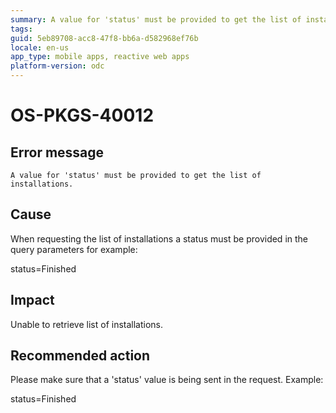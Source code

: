 ```yaml
---
summary: A value for 'status' must be provided to get the list of installations.
tags:
guid: 5eb89708-acc8-47f8-bb6a-d582968ef76b
locale: en-us
app_type: mobile apps, reactive web apps
platform-version: odc
---
```


# OS-PKGS-40012

## Error message

`A value for 'status' must be provided to get the list of installations.`

## Cause

When requesting the list of installations a status must be provided in the query parameters for example:

status=Finished

## Impact

Unable to retrieve list of installations.

## Recommended action

Please make sure that a 'status' value is being sent in the request.
Example:

status=Finished
